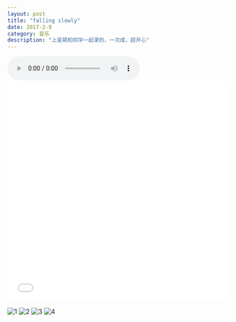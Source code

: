 ```yaml
---
layout: post
title: "falling slowly"
date: 2017-2-9
category: 音乐
description: "上星期和同学一起录的，一次成，超开心"
---
```


<audio controls="controls">
  <source src="/assets/falling.mp3" width=300 height=200 type="audio/mp3" />
Your browser does not support this audio format.
</audio>

<link rel="stylesheet" href="/assets/css/audio.css" media="screen" type="text/css" />

<div style="text-align:center;clear:both">
<script src="/gg_bd_ad_720x90.js" type="text/javascript"></script>
<script src="/follow.js" type="text/javascript"></script>
</div>
<iframe frameborder="0" scrolling="no" src="/assets/audio/music.html" width="100%" height="500px"></iframe>



![1](http://wx3.sinaimg.cn/mw690/8db2c8cbgy1fcl88phzoyj20qo0zk0v7.jpg)
![2](http://wx3.sinaimg.cn/mw690/8db2c8cbgy1fcl89c5hjfj20pg0sxjw7.jpg)
![3](http://wx2.sinaimg.cn/mw690/8db2c8cbgy1fcl891vtg2j211i11itn8.jpg)
![4](http://wx3.sinaimg.cn/mw690/8db2c8cbgy1fcl88mkt1dj20zk0qojtm.jpg)